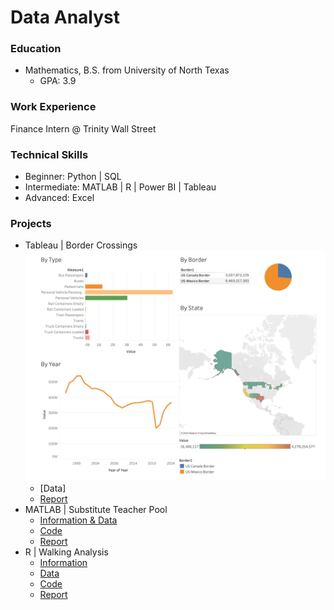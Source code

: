 # Data Analyst

### Education
- Mathematics, B.S. from University of North Texas
    - GPA: 3.9

### Work Experience
Finance Intern @ Trinity Wall Street

### Technical Skills
- Beginner: Python | SQL
- Intermediate: MATLAB | R | Power BI | Tableau
- Advanced: Excel

### Projects
- Tableau | Border Crossings
![Dashboard](https://github.com/gracevmath/gracevmath.github.io/blob/main/Tableau.jpg)
    - [Data]
    - [Report](https://github.com/gracevmath/gracevmath.github.io/blob/main/Border%20Crossing%20Data.twb)
- MATLAB | Substitute Teacher Pool
    - [Information & Data](https://github.com/gracevmath/gracevmath.github.io/blob/main/InformationM.pdf)
    - [Code](https://github.com/gracevmath/gracevmath.github.io/blob/main/MATLAB%20project%20code.pdf)
    - [Report](https://github.com/gracevmath/gracevmath.github.io/blob/main/modeling%20project.pdf)
- R | Walking Analysis
    - [Information](https://github.com/gracevmath/gracevmath.github.io/blob/main/Information.pdf)
    - [Data](https://github.com/gracevmath/gracevmath.github.io/blob/main/WalkData4650.csv)
    - [Code](https://github.com/gracevmath/gracevmath.github.io/blob/main/WalkDataCode.txt)
    - [Report](https://github.com/gracevmath/gracevmath.github.io/blob/main/stats%20final%20project.pdf)


